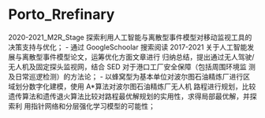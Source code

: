 # Porto_Rrefinary
2020-2021_M2R_Stage
探索利用人工智能与离散型事件模型对移动监视工具的决策支持与优化； - 通过 GoogleSchoolar 搜索阅读 2017-2021 关于人工智能发展与离散型事件模型论文，运筹优化方面文章进行 归纳总结，提出通过无人驾驶/无人机及固定探头监视网，结合 SED 对于港口工厂安全保障（包括周围环境监 测及日常巡逻检测）的方法论； - 以蜂窝型为基本单位对波尔图石油精炼厂进行区域划分数字化建模，使用 A*算法对波尔图石油精炼厂无人机 路程进行规划，比较遗传算法和遗传退火算法比较对路程最优解规划的实用性，求得局部最优解，并探索利 用指针网络和分层强化学习模型的可能性；

